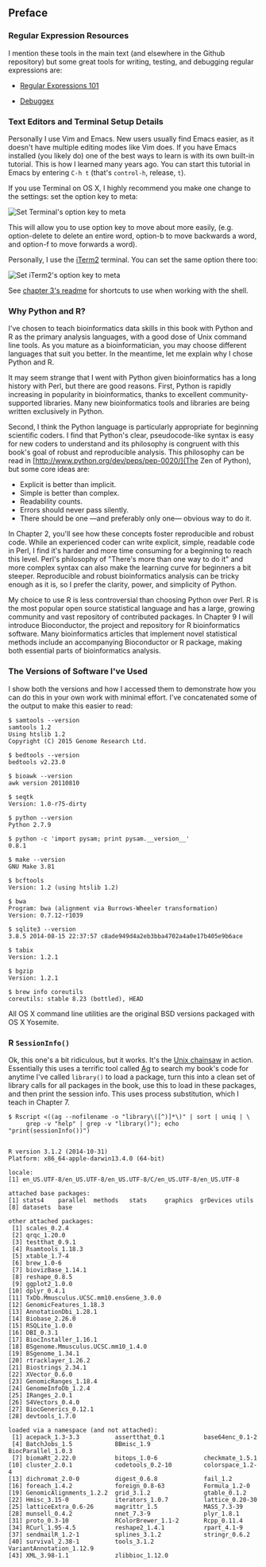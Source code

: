 ## Preface

### Regular Expression Resources

I mention these tools in the main text (and elsewhere in the Github repository)
but some great tools for writing, testing, and debugging regular expressions
are:

 - [Regular Expressions 101](https://regex101.com/)

 - [Debuggex](https://www.debuggex.com/)

### Text Editors and Terminal Setup Details

Personally I use Vim and Emacs. New users usually find Emacs easier, as it
doesn't have multiple editing modes like Vim does. If you have Emacs installed
(you likely do) one of the best ways to learn is with its own built-in
tutorial. This is how I learned many years ago. You can start this tutorial in
Emacs by entering `C-h t` (that's `control-h`, release, `t`).

If you use Terminal on OS X, I highly recommend you make one change to the
settings: set the option key to meta:

![Set Terminal's option key to meta](https://raw.githubusercontent.com/vsbuffalo/bds-files/master/chapter-00-preface/terminal-meta.png)

This will allow you to use option key to move about more easily, (e.g.
option-delete to delete an entire word, option-b to move backwards a word, and
option-f to move forwards a word).

Personally, I use the [iTerm2](http://iterm2.com/) terminal. You can set the same option there too:

![Set iTerm2's option key to meta](https://raw.githubusercontent.com/vsbuffalo/bds-files/master/chapter-00-preface/iterm-meta.png)

See [chapter 3's
readme](https://github.com/vsbuffalo/bds-files/tree/master/chapter-03-remedial-unix#useful-unix-shortcuts)
for shortcuts to use when working with the shell.

### Why Python and R?

I've chosen to teach bioinformatics data skills in this book with Python and R
as the primary analysis languages, with a good dose of Unix command line tools.
As you mature as a bioinformatician, you may choose different languages that
suit you better. In the meantime, let me explain why I chose Python and R.

It may seem strange that I went with Python given bioinformatics has a long
history with Perl, but there are good reasons. First, Python is rapidly
increasing in popularity in bioinformatics, thanks to excellent
community-supported libraries. Many new bioinformatics tools and libraries are
being written exclusively in Python.

Second, I think the Python language is particularly appropriate for beginning
scientific coders. I find that Python's clear, pseudocode-like syntax is easy
for new coders to understand and its philosophy is congruent with this book's
goal of robust and reproducible analysis. This philosophy can be read in
[http://www.python.org/dev/peps/pep-0020/](The Zen of Python), but some core
ideas are:

 - Explicit is better than implicit.
 - Simple is better than complex.
 - Readability counts.
 - Errors should never pass silently.
 - There should be one —and preferably only one— obvious way to do it.

In Chapter 2, you'll see how these concepts foster reproducible and robust
code. While an experienced coder can write explicit, simple, readable code in
Perl, I find it's harder and more time consuming for a beginning to reach this
level. Perl's philosophy of "There's more than one way to do it" and more
complex syntax can also make the learning curve for beginners a bit steeper.
Reproducible and robust bioinformatics analysis can be tricky enough as it is,
so I prefer the clarity, power, and simplicity of Python.

My choice to use R is less controversial than choosing Python over Perl. R is
the most popular open source statistical language and has a large, growing
community and vast repository of contributed packages. In Chapter 9 I will
introduce Bioconductor, the project and repository for R bioinformatics
software. Many bioinformatics articles that implement novel statistical methods
include an accompanying Bioconductor or R package, making both essential parts
of bioinformatics analysis.

### The Versions of Software I've Used

I show both the versions and how I accessed them to demonstrate how you can do
this in your own work with minimal effort. I've concatenated some of the output
to make this easier to read:

    $ samtools --version
    samtools 1.2
    Using htslib 1.2
    Copyright (C) 2015 Genome Research Ltd.

    $ bedtools --version
    bedtools v2.23.0

    $ bioawk --version
    awk version 20110810

    $ seqtk
    Version: 1.0-r75-dirty

    $ python --version
    Python 2.7.9

    $ python -c 'import pysam; print pysam.__version__'
    0.8.1

    $ make --version
    GNU Make 3.81

    $ bcftools
    Version: 1.2 (using htslib 1.2)

    $ bwa
    Program: bwa (alignment via Burrows-Wheeler transformation)
    Version: 0.7.12-r1039

    $ sqlite3 --version
    3.8.5 2014-08-15 22:37:57 c8ade949d4a2eb3bba4702a4a0e17b405e9b6ace

    $ tabix
    Version: 1.2.1

    $ bgzip
    Version: 1.2.1

    $ brew info coreutils
    coreutils: stable 8.23 (bottled), HEAD

All OS X command line utilities are the original BSD versions packaged with OS
X Yosemite.

### R `SessionInfo()`

Ok, this one's a bit ridiculous, but it works. It's the [Unix
chainsaw](http://confreaks.tv/videos/cascadiaruby2011-the-unix-chainsaw) in
action. Essentially this uses a terrific tool called
[Ag](http://betterthanack.com/) to search my book's code for anytime I've
called `library()` to load a package, turn this into a clean set of library
calls for all packages in the book, use this to load in these packages, and
then print the session info. This uses process substitution, which I teach in
Chapter 7.

    $ Rscript <((ag --nofilename -o "library\([^)]*\)" | sort | uniq | \
         grep -v "help" | grep -v "library()"); echo "print(sessionInfo())")


    R version 3.1.2 (2014-10-31)
    Platform: x86_64-apple-darwin13.4.0 (64-bit)

    locale:
    [1] en_US.UTF-8/en_US.UTF-8/en_US.UTF-8/C/en_US.UTF-8/en_US.UTF-8

    attached base packages:
    [1] stats4    parallel  methods   stats     graphics  grDevices utils
    [8] datasets  base

    other attached packages:
     [1] scales_0.2.4
     [2] qrqc_1.20.0
     [3] testthat_0.9.1
     [4] Rsamtools_1.18.3
     [5] xtable_1.7-4
     [6] brew_1.0-6
     [7] biovizBase_1.14.1
     [8] reshape_0.8.5
     [9] ggplot2_1.0.0
    [10] dplyr_0.4.1
    [11] TxDb.Mmusculus.UCSC.mm10.ensGene_3.0.0
    [12] GenomicFeatures_1.18.3
    [13] AnnotationDbi_1.28.1
    [14] Biobase_2.26.0
    [15] RSQLite_1.0.0
    [16] DBI_0.3.1
    [17] BiocInstaller_1.16.1
    [18] BSgenome.Mmusculus.UCSC.mm10_1.4.0
    [19] BSgenome_1.34.1
    [20] rtracklayer_1.26.2
    [21] Biostrings_2.34.1
    [22] XVector_0.6.0
    [23] GenomicRanges_1.18.4
    [24] GenomeInfoDb_1.2.4
    [25] IRanges_2.0.1
    [26] S4Vectors_0.4.0
    [27] BiocGenerics_0.12.1
    [28] devtools_1.7.0

    loaded via a namespace (and not attached):
     [1] acepack_1.3-3.3          assertthat_0.1           base64enc_0.1-2
     [4] BatchJobs_1.5            BBmisc_1.9               BiocParallel_1.0.3
     [7] biomaRt_2.22.0           bitops_1.0-6             checkmate_1.5.1
    [10] cluster_2.0.1            codetools_0.2-10         colorspace_1.2-4
    [13] dichromat_2.0-0          digest_0.6.8             fail_1.2
    [16] foreach_1.4.2            foreign_0.8-63           Formula_1.2-0
    [19] GenomicAlignments_1.2.2  grid_3.1.2               gtable_0.1.2
    [22] Hmisc_3.15-0             iterators_1.0.7          lattice_0.20-30
    [25] latticeExtra_0.6-26      magrittr_1.5             MASS_7.3-39
    [28] munsell_0.4.2            nnet_7.3-9               plyr_1.8.1
    [31] proto_0.3-10             RColorBrewer_1.1-2       Rcpp_0.11.4
    [34] RCurl_1.95-4.5           reshape2_1.4.1           rpart_4.1-9
    [37] sendmailR_1.2-1          splines_3.1.2            stringr_0.6.2
    [40] survival_2.38-1          tools_3.1.2              VariantAnnotation_1.12.9
    [43] XML_3.98-1.1             zlibbioc_1.12.0


